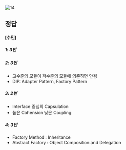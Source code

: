 ![14](https://user-images.githubusercontent.com/69576676/132935663-87be3618-2cc2-4d33-a377-baf3342285ed.JPG)

정답
-----
#### [수민]
##### 1: 3번
##### 2: 3번 
- 고수준의 모듈이 저수준의 모듈에 의존하면 안됨
- DIP: Adapter Pattern, Factory Pattern
##### 3: 2번
- Interface 중심의 Capsulation
- 높은 Cohension 낮은 Coupling
##### 4: 3번 
- Factory Method : Inheritance
- Abstract Factory : Object Composition and Delegation
